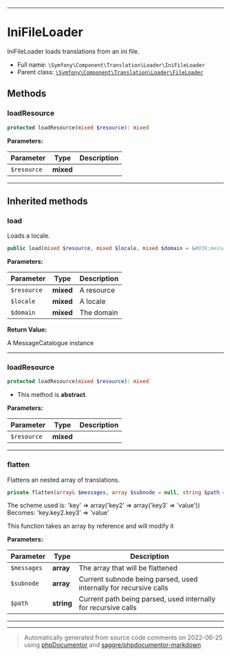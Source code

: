 ***

# IniFileLoader

IniFileLoader loads translations from an ini file.



* Full name: `\Symfony\Component\Translation\Loader\IniFileLoader`
* Parent class: [`\Symfony\Component\Translation\Loader\FileLoader`](./FileLoader.md)




## Methods


### loadResource



```php
protected loadResource(mixed $resource): mixed
```








**Parameters:**

| Parameter | Type | Description |
|-----------|------|-------------|
| `$resource` | **mixed** |  |




***


## Inherited methods


### load

Loads a locale.

```php
public load(mixed $resource, mixed $locale, mixed $domain = &#039;messages&#039;): \Symfony\Component\Translation\MessageCatalogue
```








**Parameters:**

| Parameter | Type | Description |
|-----------|------|-------------|
| `$resource` | **mixed** | A resource |
| `$locale` | **mixed** | A locale |
| `$domain` | **mixed** | The domain |


**Return Value:**

A MessageCatalogue instance



***

### loadResource



```php
protected loadResource(mixed $resource): mixed
```




* This method is **abstract**.



**Parameters:**

| Parameter | Type | Description |
|-----------|------|-------------|
| `$resource` | **mixed** |  |




***

### flatten

Flattens an nested array of translations.

```php
private flatten(array& $messages, array $subnode = null, string $path = null): mixed
```

The scheme used is:
  'key' => array('key2' => array('key3' => 'value'))
Becomes:
  'key.key2.key3' => 'value'

This function takes an array by reference and will modify it






**Parameters:**

| Parameter | Type | Description |
|-----------|------|-------------|
| `$messages` | **array** | The array that will be flattened |
| `$subnode` | **array** | Current subnode being parsed, used internally for recursive calls |
| `$path` | **string** | Current path being parsed, used internally for recursive calls |




***


***
> Automatically generated from source code comments on 2022-06-25 using [phpDocumentor](http://www.phpdoc.org/) and [saggre/phpdocumentor-markdown](https://github.com/Saggre/phpDocumentor-markdown)

